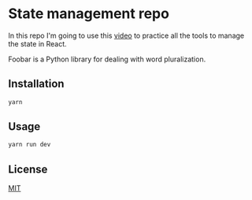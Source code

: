 # State management repo

In this repo I'm going to use this [video](https://www.youtube.com/watch?v=-bEzt5ISACA&t=1117s) to practice all the tools to manage the state in React.

Foobar is a Python library for dealing with word pluralization.

## Installation

```bash
yarn
```

## Usage

```bash
yarn run dev
```

## License

[MIT](https://choosealicense.com/licenses/mit/)
